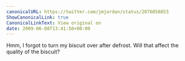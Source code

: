```yaml
---
canonicalURL: https://twitter.com/jmjordan/status/2076056853
ShowCanonicalLink: true
CanonicalLinkText: View original on
date: 2009-06-08T13:41:50+00:00
---
```

Hmm, I forgot to turn my biscuit over after defrost. Will that affect the quality of the biscuit?